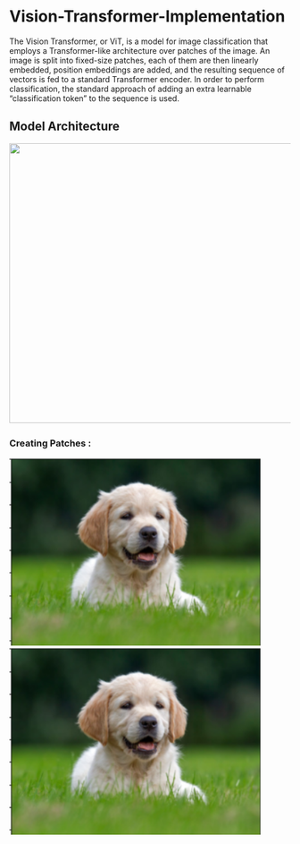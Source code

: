 # Vision-Transformer-Implementation

The Vision Transformer, or ViT, is a model for image classification that employs a Transformer-like architecture over patches of the image. An image is split into fixed-size patches, each of them are then linearly embedded, position embeddings are added, and the resulting sequence of vectors is fed to a standard Transformer encoder. In order to perform classification, the standard approach of adding an extra learnable “classification token” to the sequence is used.


## Model Architecture

<p float="left">
  <img src="https://www.deepdetect.com/img/blog_01_vit_arch.png" width="680" height="500" />
</p>


### Creating Patches : 

<p float="left">
  <img src="https://github.com/IMvision12/Vision-Transformer-Implementation/blob/main/images/1.PNG" width="450" />
  <img src="https://github.com/IMvision12/Vision-Transformer-Implementation/blob/main/images/1.PNG" width="450" />
</p>

